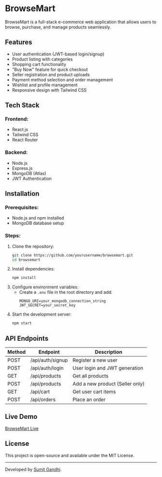 # BrowseMart

BrowseMart is a full-stack e-commerce web application that allows users to browse, purchase, and manage products seamlessly.

## Features

- User authentication (JWT-based login/signup)
- Product listing with categories
- Shopping cart functionality
- "Buy Now" feature for quick checkout
- Seller registration and product uploads
- Payment method selection and order management
- Wishlist and profile management
- Responsive design with Tailwind CSS

## Tech Stack

### Frontend:

- React.js
- Tailwind CSS
- React Router

### Backend:

- Node.js
- Express.js
- MongoDB (Atlas)
- JWT Authentication

## Installation

### Prerequisites:

- Node.js and npm installed
- MongoDB database setup

### Steps:

1. Clone the repository:
   ```bash
   git clone https://github.com/yourusername/browsemart.git
   cd browsemart
   ```
2. Install dependencies:
   ```bash
   npm install
   ```
3. Configure environment variables:
   - Create a `.env` file in the root directory and add:
     ```
     MONGO_URI=your_mongodb_connection_string
     JWT_SECRET=your_secret_key
     ```
4. Start the development server:
   ```bash
   npm start
   ```

## API Endpoints

| Method | Endpoint         | Description                     |
| ------ | ---------------- | ------------------------------- |
| POST   | /api/auth/signup | Register a new user             |
| POST   | /api/auth/login  | User login and JWT generation   |
| GET    | /api/products    | Get all products                |
| POST   | /api/products    | Add a new product (Seller only) |
| GET    | /api/cart        | Get user cart items             |
| POST   | /api/orders      | Place an order                  |

## Live Demo

[BrowseMart Live](https://browsemart.vercel.app/)

## License

This project is open-source and available under the MIT License.

---

Developed by [Sumit Gandhi](https://github.com/yourgithubprofile).
